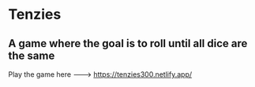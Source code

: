 # Tenzies

## A game where the goal is to roll until all dice are the same

Play the game here ---> https://tenzies300.netlify.app/